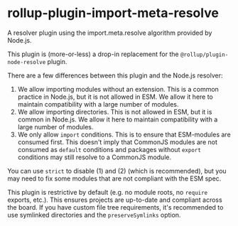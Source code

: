 # rollup-plugin-import-meta-resolve

A resolver plugin using the import.meta.resolve algorithm provided by Node.js.

This plugin is (more-or-less) a drop-in replacement for the
`@rollup/plugin-node-resolve` plugin.

There are a few differences between this plugin and the Node.js resolver:

1. We allow importing modules without an extension. This is a common practice in
   Node.js, but it is not allowed in ESM. We allow it here to maintain
   compatibility with a large number of modules.
2. We allow importing directories. This is not allowed in ESM, but it is common
   in Node.js. We allow it here to maintain compatibility with a large number of
   modules.
3. We only allow `import` conditions. This is to ensure that ESM-modules are
   consumed first. This doesn't imply that CommonJS modules are not consumed as
   `default` conditions and packages without `export` conditions may still
   resolve to a CommonJS module.

You can use `strict` to disable (1) and (2) (which is recommended), but you may
need to fix some modules that are not compliant with the ESM spec.

This plugin is restrictive by default (e.g. no module roots, no `require`
exports, etc.). This ensures projects are up-to-date and compliant across the
board. If you have custom file tree requirements, it's recommended to use
symlinked directories and the `preserveSymlinks` option.
